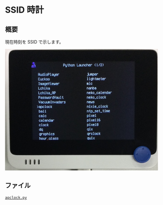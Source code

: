 # SSID 時計

## 概要
現在時刻を SSID で示します。

![SSID Clock](./APClock.jpg)

## ファイル
   [`apclock.py`](/CIRCUITPY/apclock.py)

